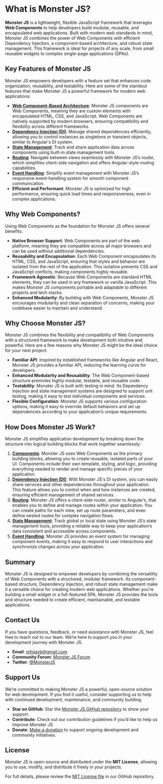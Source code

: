 # What is Monster JS?

**Monster JS** is a lightweight, flexible JavaScript framework that leverages **Web Components** to help developers build modular, reusable, and encapsulated web applications. Built with modern web standards in mind, Monster JS combines the power of Web Components with efficient Dependency Injection, a component-based architecture, and robust state management. This framework is ideal for projects of any scale, from small reusable widgets to complex single-page applications (SPAs).

## Key Features of Monster JS

Monster JS empowers developers with a feature set that enhances code organization, reusability, and testability. Here are some of the standout features that make Monster JS a powerful framework for modern web applications:

* **[Web Component-Based Architecture](main-concept/component.md)**: Monster JS components are Web Components, meaning they are custom elements with encapsulated HTML, CSS, and JavaScript. Web Components are natively supported by modern browsers, ensuring compatibility and flexibility across different frameworks.
* **[Dependency Injection (DI)](main-concept/dependency-injection.md)**: Manage shared dependencies efficiently, allowing you to control instances as singletons or transient objects, similar to Angular's DI system.
* **[State Management](store/monster-js-store.md)**: Track and share application data across components using built-in state management tools.
* **[Routing](router/monster-js-router.md)**: Navigate between views seamlessly with Monster JS’s router, which simplifies client-side navigation and offers Angular-style routing capabilities.
* **[Event Handling](main-concept/event-handling.md)**: Simplify event management with Monster JS’s responsive event-handling system for smooth component communication.
* **Efficient and Performant**: Monster JS is optimized for high performance, ensuring quick load times and responsiveness, even in complex applications.

## Why Web Components?

Using Web Components as the foundation for Monster JS offers several benefits:

* **Native Browser Support**: Web Components are part of the web platform, meaning they are compatible across all major browsers and can be used without additional dependencies.
* **Reusability and Encapsulation**: Each Web Component encapsulates its HTML, CSS, and JavaScript, ensuring that styles and behavior are isolated from the rest of the application. This isolation prevents CSS and JavaScript conflicts, making components highly reusable.
* **Framework Agnostic**: Because Web Components are standard HTML elements, they can be used in any framework or vanilla JavaScript. This makes Monster JS components portable and adaptable to different projects and tech stacks.
* **Enhanced Modularity**: By building with Web Components, Monster JS encourages modularity and clean separation of concerns, making your codebase easier to maintain and understand.

## Why Choose Monster JS?

Monster JS combines the flexibility and compatibility of Web Components with a structured framework to make development both intuitive and powerful. Here are a few reasons why Monster JS might be the ideal choice for your next project:

* **Familiar API**: Inspired by established frameworks like Angular and React, Monster JS provides a familiar API, reducing the learning curve for developers.
* **Enhanced Modularity and Reusability**: The Web Component-based structure promotes highly modular, testable, and reusable code.
* **Testability**: Monster JS is built with testing in mind. Its Dependency Injection and state management systems are designed to support unit testing, making it easy to test individual components and services.
* **Flexible Configuration**: Monster JS supports various configuration options, making it easy to override default behaviors and set up dependencies according to your application’s unique requirements.

## How Does Monster JS Work?

Monster JS simplifies application development by breaking down the structure into logical building blocks that work together seamlessly:

1. **[Components](main-concept/component.md)**: Monster JS uses Web Components as the primary building blocks, allowing you to create reusable, isolated parts of your UI. Components include their own template, styling, and logic, providing everything needed to render and manage specific pieces of your application.
2. **[Dependency Injection (DI)](main-concept/dependency-injection.md)**: With Monster JS's DI system, you can easily share services and other dependencies throughout your application. This feature allows you to control when and how instances are created, ensuring efficient management of shared services.
3. **[Routing](router/monster-js-router.md)**: Monster JS offers a client-side router, similar to Angular’s, that enables you to define and manage routes within your application. You can create paths for each view, set up route parameters, and even define nested routes for complex navigation flows.
4. **[State Management](store/monster-js-store.md)**: Track global or local state using Monster JS’s state management tools, providing a reliable way to keep your application’s data consistent and accessible across components.
5. **[Event Handling](main-concept/event-handling.md)**: Monster JS provides an event system for managing component events, making it easy to respond to user interactions and synchronize changes across your application.

## Summary

Monster JS is designed to empower developers by combining the versatility of Web Components with a structured, modular framework. Its component-based structure, Dependency Injection, and robust state management make it a versatile choice for creating modern web applications. Whether you’re building a small widget or a full-featured SPA, Monster JS provides the tools and structure needed to create efficient, maintainable, and testable applications.

## Contact Us

If you have questions, feedback, or need assistance with Monster JS, feel free to reach out to our team. We’re here to support you in your development journey with Monster JS.

* **Email**: mfpjayb@gmail.com
* **Community Forum**: [Monster JS Forum](/)
* **Twitter**: [@MonsterJS](/)

## Support Us

We’re committed to making Monster JS a powerful, open-source solution for web development. If you find it useful, consider supporting us to help with continued development, maintenance, and community building.

* **Star on GitHub**: Star the [Monster JS GitHub repository](/) to show your support.
* **Contribute**: Check out our contribution guidelines if you’d like to help us improve Monster JS.
* **Donate**: [Make a donation](/) to support ongoing development and community initiatives.

## License

Monster JS is open-source and distributed under the **MIT License**, allowing you to use, modify, and distribute it freely in your projects.

For full details, please review the [MIT License file](license.md) in our GitHub repository.
